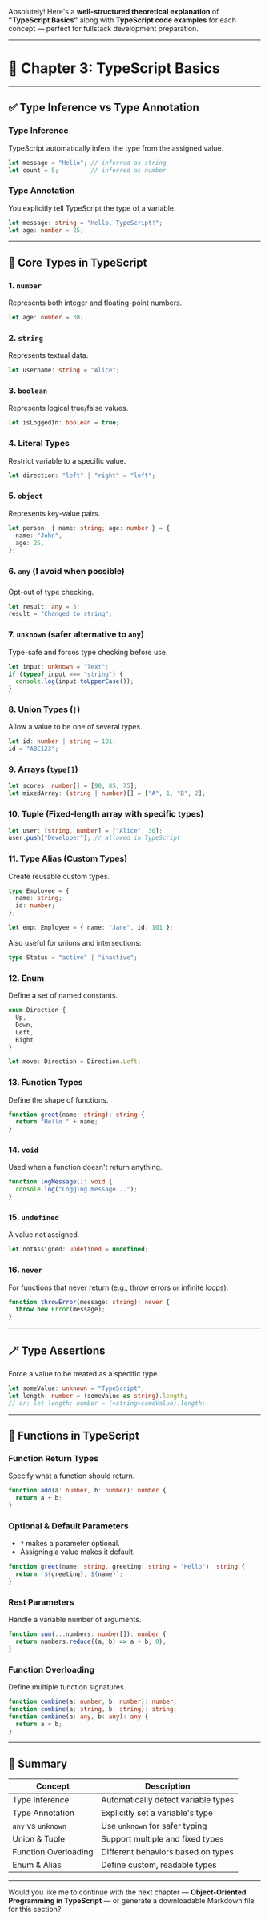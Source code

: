 Absolutely! Here's a **well-structured theoretical explanation** of **"TypeScript Basics"** along with **TypeScript code examples** for each concept — perfect for fullstack development preparation.

---

# 📘 Chapter 3: TypeScript Basics

---

## ✅ Type Inference vs Type Annotation

### Type Inference
TypeScript automatically infers the type from the assigned value.

```ts
let message = "Hello"; // inferred as string
let count = 5;         // inferred as number
```

### Type Annotation
You explicitly tell TypeScript the type of a variable.

```ts
let message: string = "Hello, TypeScript!";
let age: number = 25;
```

---

## 🧱 Core Types in TypeScript

### 1. `number`
Represents both integer and floating-point numbers.

```ts
let age: number = 30;
```

### 2. `string`
Represents textual data.

```ts
let username: string = "Alice";
```

### 3. `boolean`
Represents logical true/false values.

```ts
let isLoggedIn: boolean = true;
```

### 4. Literal Types
Restrict variable to a specific value.

```ts
let direction: "left" | "right" = "left";
```

### 5. `object`
Represents key-value pairs.

```ts
let person: { name: string; age: number } = {
  name: "John",
  age: 25,
};
```

### 6. `any` (❗ avoid when possible)
Opt-out of type checking.

```ts
let result: any = 5;
result = "Changed to string";
```

### 7. `unknown` (safer alternative to `any`)
Type-safe and forces type checking before use.

```ts
let input: unknown = "Text";
if (typeof input === "string") {
  console.log(input.toUpperCase());
}
```

### 8. Union Types (`|`)
Allow a value to be one of several types.

```ts
let id: number | string = 101;
id = "ABC123";
```

### 9. Arrays (`type[]`)
```ts
let scores: number[] = [90, 85, 75];
let mixedArray: (string | number)[] = ["A", 1, "B", 2];
```

### 10. Tuple (Fixed-length array with specific types)
```ts
let user: [string, number] = ["Alice", 30];
user.push("Developer"); // allowed in TypeScript
```

### 11. Type Alias (Custom Types)
Create reusable custom types.

```ts
type Employee = {
  name: string;
  id: number;
};

let emp: Employee = { name: "Jane", id: 101 };
```

Also useful for unions and intersections:
```ts
type Status = "active" | "inactive";
```

### 12. Enum
Define a set of named constants.

```ts
enum Direction {
  Up,
  Down,
  Left,
  Right
}

let move: Direction = Direction.Left;
```

### 13. Function Types
Define the shape of functions.

```ts
function greet(name: string): string {
  return "Hello " + name;
}
```

### 14. `void`
Used when a function doesn't return anything.

```ts
function logMessage(): void {
  console.log("Logging message...");
}
```

### 15. `undefined`
A value not assigned.

```ts
let notAssigned: undefined = undefined;
```

### 16. `never`
For functions that never return (e.g., throw errors or infinite loops).

```ts
function throwError(message: string): never {
  throw new Error(message);
}
```

---

## 🪄 Type Assertions

Force a value to be treated as a specific type.

```ts
let someValue: unknown = "TypeScript";
let length: number = (someValue as string).length;
// or: let length: number = (<string>someValue).length;
```

---

## 🔁 Functions in TypeScript

### Function Return Types
Specify what a function should return.

```ts
function add(a: number, b: number): number {
  return a + b;
}
```

### Optional & Default Parameters
- `?` makes a parameter optional.
- Assigning a value makes it default.

```ts
function greet(name: string, greeting: string = "Hello"): string {
  return `${greeting}, ${name}`;
}
```

### Rest Parameters
Handle a variable number of arguments.

```ts
function sum(...numbers: number[]): number {
  return numbers.reduce((a, b) => a + b, 0);
}
```

### Function Overloading
Define multiple function signatures.

```ts
function combine(a: number, b: number): number;
function combine(a: string, b: string): string;
function combine(a: any, b: any): any {
  return a + b;
}
```

---

## 🧠 Summary

| Concept              | Description                         |
|----------------------|-------------------------------------|
| Type Inference        | Automatically detect variable types |
| Type Annotation       | Explicitly set a variable's type    |
| `any` vs `unknown`    | Use `unknown` for safer typing      |
| Union & Tuple         | Support multiple and fixed types    |
| Function Overloading  | Different behaviors based on types  |
| Enum & Alias          | Define custom, readable types       |

---

Would you like me to continue with the next chapter — **Object-Oriented Programming in TypeScript** — or generate a downloadable Markdown file for this section?